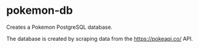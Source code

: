 # pokemon-db
Creates a Pokemon PostgreSQL database.

The database is created by scraping data from the https://pokeapi.co/ API.
